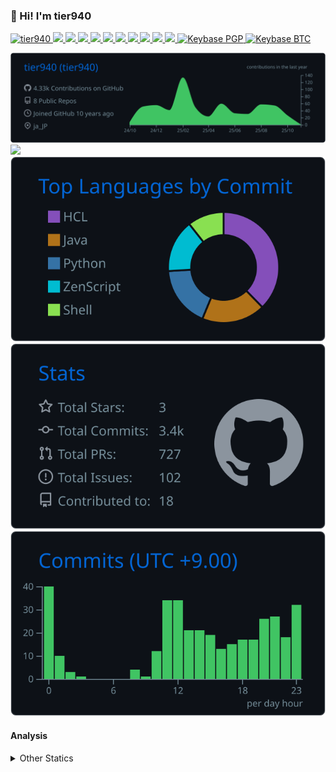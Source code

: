 ### 👋 Hi! I'm tier940

<p align="left"> 
  <a href="https://github.com/tier940/tier940/">
    <img src="https://komarev.com/ghpvc/?username=tier940" alt="tier940" />
  </a>
  <a href="http://twitter.com/tier940">
    <img height="20" src="https://img.shields.io/twitter/follow/tier940?label=Twitter&logo=twitter&style=flat" />
  </a>
  <a href="https://github.com/tier940">
    <img height="20" src="https://img.shields.io/github/followers/tier940?label=follow&logo=github&style=flat" />
  </a>
  <a href="https://www.reddit.com/user/tier940">
    <img height="20" src="https://img.shields.io/reddit/user-karma/combined/tier940?label=Reddit&logo=reddit&style=flat" />
  </a>
  <a href="https://stackoverflow.com/users/17317833/tier940">
    <img height="20" src="https://img.shields.io/stackexchange/stackoverflow/r/17317833?label=StackOverflow&logo=stack-overflow&style=flat" />
  </a>
  <a href="https://zenn.dev/tier940">
    <img height="20" src="https://zenn.badge.nikaera.com/s/tier940/likes" />
  </a>
  <a href="https://zenn.dev/tier940">
    <img height="20" src="https://zenn.badge.nikaera.com/s/tier940/followers" />
  </a>
  <a href="https://zenn.dev/tier940">
    <img height="20" src="https://zenn.badge.nikaera.com/s/tier940/articles" />
  </a>
  <a href="http://qiita.com/tier940">
    <img height="20" src="https://qiita-badge.apiapi.app/s/tier940/posts.svg" />
  </a>
  <a href="http://qiita.com/tier940">
    <img height="20" src="https://qiita-badge.apiapi.app/s/tier940/contributions.svg" />
  </a>
  <a href="https://github.com/tier940/tier940/">
    <img height="20" src="https://github.com/tier940/tier940/actions/workflows/main.yml/badge.svg" />
  </a>
  <a href="https://keybase.io/tier940">
    <img alt="Keybase PGP" src="https://img.shields.io/keybase/pgp/tier940">
  </a>
  <a href="https://keybase.io/tier940">
    <img alt="Keybase BTC" src="https://img.shields.io/keybase/btc/tier940">
  </a>
</p>

[![](https://raw.githubusercontent.com/tier940/tier940/main/profile-summary-card-output/github_dark/0-profile-details.svg)](https://github.com/vn7n24fzkq/github-profile-summary-cards)
[![](https://raw.githubusercontent.com/tier940/tier940/main/profile-summary-card-output/github_dark/1-repos-per-language.svg)](https://github.com/vn7n24fzkq/github-profile-summary-cards) [![](https://raw.githubusercontent.com/tier940/tier940/main/profile-summary-card-output/github_dark/2-most-commit-language.svg)](https://github.com/vn7n24fzkq/github-profile-summary-cards)
[![](https://raw.githubusercontent.com/tier940/tier940/main/profile-summary-card-output/github_dark/3-stats.svg)](https://github.com/vn7n24fzkq/github-profile-summary-cards) [![](https://raw.githubusercontent.com/tier940/tier940/main/profile-summary-card-output/github_dark/4-productive-time.svg)](https://github.com/vn7n24fzkq/github-profile-summary-cards)


#### Analysis
<!-- <img height="150" src="https://github.com/tier940/tier940/blob/master/images/stat.svg" alt="Alternative Text"/> -->

<details>
  <summary>Other Statics</summary>
  <!--START_SECTION:waka-->
![Code Time](http://img.shields.io/badge/Code%20Time-4%2C108%20hrs%2017%20mins-blue)

**🐱 My GitHub Data** 

> 📦 32.4 kB Used in GitHub's Storage 
 > 
> 💼 Opted to Hire
 > 
> 📜 8 Public Repositories 
 > 
> 🔑 4 Private Repositories 
 > 
**I'm an Early 🐤** 

```text
🌞 Morning                125 commits         ██████░░░░░░░░░░░░░░░░░░░   25.72 % 
🌆 Daytime                186 commits         ██████████░░░░░░░░░░░░░░░   38.27 % 
🌃 Evening                135 commits         ███████░░░░░░░░░░░░░░░░░░   27.78 % 
🌙 Night                  40 commits          ██░░░░░░░░░░░░░░░░░░░░░░░   08.23 % 
```
📅 **I'm Most Productive on Friday** 

```text
Monday                   35 commits          ██░░░░░░░░░░░░░░░░░░░░░░░   07.20 % 
Tuesday                  65 commits          ███░░░░░░░░░░░░░░░░░░░░░░   13.37 % 
Wednesday                56 commits          ███░░░░░░░░░░░░░░░░░░░░░░   11.52 % 
Thursday                 30 commits          ██░░░░░░░░░░░░░░░░░░░░░░░   06.17 % 
Friday                   136 commits         ███████░░░░░░░░░░░░░░░░░░   27.98 % 
Saturday                 54 commits          ███░░░░░░░░░░░░░░░░░░░░░░   11.11 % 
Sunday                   110 commits         ██████░░░░░░░░░░░░░░░░░░░   22.63 % 
```


📊 **This Week I Spent My Time On** 

```text
🕑︎ Time Zone: Asia/Tokyo

💬 Programming Languages: 
Other                    31 hrs 53 mins      ███████████████████░░░░░░   76.96 % 
Java                     5 hrs 49 mins       ████░░░░░░░░░░░░░░░░░░░░░   14.05 % 
XML                      1 hr 7 mins         █░░░░░░░░░░░░░░░░░░░░░░░░   02.70 % 
Groovy                   51 mins             █░░░░░░░░░░░░░░░░░░░░░░░░   02.09 % 
Gradle                   36 mins             ░░░░░░░░░░░░░░░░░░░░░░░░░   01.47 % 

🔥 Editors: 
Edge                     28 hrs 5 mins       █████████████████░░░░░░░░   67.77 % 
IntelliJ IDEA            9 hrs 7 mins        ██████░░░░░░░░░░░░░░░░░░░   22.01 % 
Chrome                   3 hrs 41 mins       ██░░░░░░░░░░░░░░░░░░░░░░░   08.91 % 
VS Code                  32 mins             ░░░░░░░░░░░░░░░░░░░░░░░░░   01.31 % 

💻 Operating System: 
Linux                    37 hrs 45 mins      ███████████████████████░░   91.09 % 
Unknown OS               3 hrs 41 mins       ██░░░░░░░░░░░░░░░░░░░░░░░   08.91 % 
```

**I Mostly Code in Java** 

```text
Java                     15 repos            █████████████░░░░░░░░░░░░   51.72 % 
ZenScript                2 repos             ██░░░░░░░░░░░░░░░░░░░░░░░   06.90 % 
Python                   1 repo              █░░░░░░░░░░░░░░░░░░░░░░░░   03.45 % 
HTML                     1 repo              █░░░░░░░░░░░░░░░░░░░░░░░░   03.45 % 
Dockerfile               1 repo              █░░░░░░░░░░░░░░░░░░░░░░░░   03.45 % 
```



**Timeline**

![Lines of Code chart](https://raw.githubusercontent.com/tier940/tier940/main/assets/bar_graph.png)


 Last Updated on 09/07/2024 00:15:12 UTC
<!--END_SECTION:waka-->
</details>
